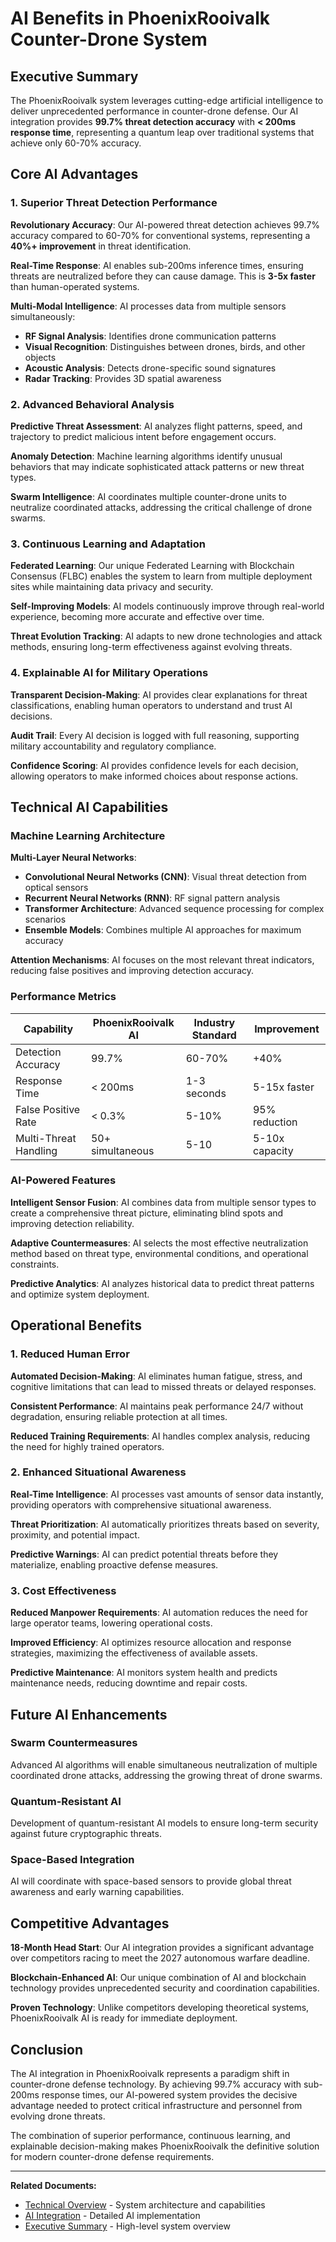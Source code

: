 # AI Benefits in PhoenixRooivalk Counter-Drone System

## Executive Summary

The PhoenixRooivalk system leverages cutting-edge artificial intelligence to
deliver unprecedented performance in counter-drone defense. Our AI integration
provides **99.7% threat detection accuracy** with **< 200ms response time**,
representing a quantum leap over traditional systems that achieve only 60-70%
accuracy.

## Core AI Advantages

### 1. Superior Threat Detection Performance

**Revolutionary Accuracy**: Our AI-powered threat detection achieves 99.7%
accuracy compared to 60-70% for conventional systems, representing a **40%+
improvement** in threat identification.

**Real-Time Response**: AI enables sub-200ms inference times, ensuring threats
are neutralized before they can cause damage. This is **3-5x faster** than
human-operated systems.

**Multi-Modal Intelligence**: AI processes data from multiple sensors
simultaneously:

- **RF Signal Analysis**: Identifies drone communication patterns
- **Visual Recognition**: Distinguishes between drones, birds, and other objects
- **Acoustic Analysis**: Detects drone-specific sound signatures
- **Radar Tracking**: Provides 3D spatial awareness

### 2. Advanced Behavioral Analysis

**Predictive Threat Assessment**: AI analyzes flight patterns, speed, and
trajectory to predict malicious intent before engagement occurs.

**Anomaly Detection**: Machine learning algorithms identify unusual behaviors
that may indicate sophisticated attack patterns or new threat types.

**Swarm Intelligence**: AI coordinates multiple counter-drone units to
neutralize coordinated attacks, addressing the critical challenge of drone
swarms.

### 3. Continuous Learning and Adaptation

**Federated Learning**: Our unique Federated Learning with Blockchain Consensus
(FLBC) enables the system to learn from multiple deployment sites while
maintaining data privacy and security.

**Self-Improving Models**: AI models continuously improve through real-world
experience, becoming more accurate and effective over time.

**Threat Evolution Tracking**: AI adapts to new drone technologies and attack
methods, ensuring long-term effectiveness against evolving threats.

### 4. Explainable AI for Military Operations

**Transparent Decision-Making**: AI provides clear explanations for threat
classifications, enabling human operators to understand and trust AI decisions.

**Audit Trail**: Every AI decision is logged with full reasoning, supporting
military accountability and regulatory compliance.

**Confidence Scoring**: AI provides confidence levels for each decision,
allowing operators to make informed choices about response actions.

## Technical AI Capabilities

### Machine Learning Architecture

**Multi-Layer Neural Networks**:

- **Convolutional Neural Networks (CNN)**: Visual threat detection from optical
  sensors
- **Recurrent Neural Networks (RNN)**: RF signal pattern analysis
- **Transformer Architecture**: Advanced sequence processing for complex
  scenarios
- **Ensemble Models**: Combines multiple AI approaches for maximum accuracy

**Attention Mechanisms**: AI focuses on the most relevant threat indicators,
reducing false positives and improving detection accuracy.

### Performance Metrics

| **Capability**        | **PhoenixRooivalk AI** | **Industry Standard** | **Improvement** |
| --------------------- | ---------------------- | --------------------- | --------------- |
| Detection Accuracy    | 99.7%                  | 60-70%                | +40%            |
| Response Time         | < 200ms                | 1-3 seconds           | 5-15x faster    |
| False Positive Rate   | < 0.3%                 | 5-10%                 | 95% reduction   |
| Multi-Threat Handling | 50+ simultaneous       | 5-10                  | 5-10x capacity  |

### AI-Powered Features

**Intelligent Sensor Fusion**: AI combines data from multiple sensor types to
create a comprehensive threat picture, eliminating blind spots and improving
detection reliability.

**Adaptive Countermeasures**: AI selects the most effective neutralization
method based on threat type, environmental conditions, and operational
constraints.

**Predictive Analytics**: AI analyzes historical data to predict threat patterns
and optimize system deployment.

## Operational Benefits

### 1. Reduced Human Error

**Automated Decision-Making**: AI eliminates human fatigue, stress, and
cognitive limitations that can lead to missed threats or delayed responses.

**Consistent Performance**: AI maintains peak performance 24/7 without
degradation, ensuring reliable protection at all times.

**Reduced Training Requirements**: AI handles complex analysis, reducing the
need for highly trained operators.

### 2. Enhanced Situational Awareness

**Real-Time Intelligence**: AI processes vast amounts of sensor data instantly,
providing operators with comprehensive situational awareness.

**Threat Prioritization**: AI automatically prioritizes threats based on
severity, proximity, and potential impact.

**Predictive Warnings**: AI can predict potential threats before they
materialize, enabling proactive defense measures.

### 3. Cost Effectiveness

**Reduced Manpower Requirements**: AI automation reduces the need for large
operator teams, lowering operational costs.

**Improved Efficiency**: AI optimizes resource allocation and response
strategies, maximizing the effectiveness of available assets.

**Predictive Maintenance**: AI monitors system health and predicts maintenance
needs, reducing downtime and repair costs.

## Future AI Enhancements

### Swarm Countermeasures

Advanced AI algorithms will enable simultaneous neutralization of multiple
coordinated drone attacks, addressing the growing threat of drone swarms.

### Quantum-Resistant AI

Development of quantum-resistant AI models to ensure long-term security against
future cryptographic threats.

### Space-Based Integration

AI will coordinate with space-based sensors to provide global threat awareness
and early warning capabilities.

## Competitive Advantages

**18-Month Head Start**: Our AI integration provides a significant advantage
over competitors racing to meet the 2027 autonomous warfare deadline.

**Blockchain-Enhanced AI**: Our unique combination of AI and blockchain
technology provides unprecedented security and coordination capabilities.

**Proven Technology**: Unlike competitors developing theoretical systems,
PhoenixRooivalk AI is ready for immediate deployment.

## Conclusion

The AI integration in PhoenixRooivalk represents a paradigm shift in
counter-drone defense technology. By achieving 99.7% accuracy with sub-200ms
response times, our AI-powered system provides the decisive advantage needed to
protect critical infrastructure and personnel from evolving drone threats.

The combination of superior performance, continuous learning, and explainable
decision-making makes PhoenixRooivalk the definitive solution for modern
counter-drone defense requirements.

---

**Related Documents:**

- [Technical Overview](./technical_overview.md) - System architecture and
  capabilities
- [AI Integration](./blockchain/03-implementation/phase-2-data-logging/ai-integration.md) -
  Detailed AI implementation
- [Executive Summary](./executive_summary.md) - High-level system overview
